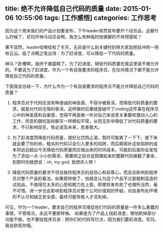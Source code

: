 title: 绝不允许降低自己代码的质量
date: 2015-01-06 10:55:06
tags: [工作感悟]
categories: 工作思考
---
因为这个周末我们的产品计划要发布，下午leader突然宣布要开个动员会。这都什么时候了，尼玛开神马动员会啊，我怎么有种临时抱佛脚的不祥预感呢？

果不其然，leader哇哩哇啦了半天，无非是什么到关键时刻呀大家加把劲冲刺一把啦云云。临了点睛之笔出场：为了赶进度，可以降低一下代码的质量。

神马？卧槽啊，我终于被震精了。为了赶进度，降低代码质量在我这里是不被允许的。不要说为了赶进度，作为一个有自我要求的程序员，在任何情况下都不能允许降低自己代码的质量。

下面我会总结一下，为什么作为一个有自我要求的程序员不能允许降低自己代码的质量？

1. 程序员对于代码应该有种虔诚的神圣感，不容许被亵渎。而降低代码质量的要求，就是对代码无情的亵渎。这样做的后果就是破坏了coding这件事在程序员心中的神圣感和自豪感，觉得不再是做一件对自己来说至关重要和激动人心的工作，而变的跟吃饭和聊天一样稀松平常，从而无形中降低了对代码质量的要求，不只影响现在，势必波及未来，危害极大。

2. 为了赶进度而降低代码质量，就好比饮鸩止渴，暂时可能爽了一下下，接下来就会要了你的命。粗劣的代码只会引入更多的陷阱，而后期填补这些陷阱的成本将远远超出今天降低代码质量而压缩出来的时间成本。可能到后面你会发现为了添加一点 小小的需求，需要把之前仓促搭建起来的蹩脚代码推翻了重来，到那时你就想说：oh, my god, 我想杀人啊！

3. 降低代码质量的要求不但会挫伤程序员的自信心和自尊心，而且会影响到程序员对整个产品的看法。如果那样做了，他就会认为这个产品不过是粗制滥造的试验品，不值得花太多的心思和精力在上面，即使将来失败了也理所当然，毫不可惜。进一步也会影响到程序员对整个公司价值观的怀疑，对自身所处环境的不认可和缺乏安全感，最终可能导致人才流失掉。

可见，作为一个leader，要求自己的程序员降低他们代码的质量是一件多么愚蠢的事情，不管情况，永远不要那样做。
如果是为了产品上线赶进度，哪怕砍掉部分功能不做，也不要给程序员说：把你们的代码写烂点，因为我们要赶进度。尼玛，我会砍死你哦。
